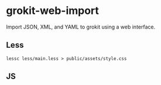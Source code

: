 # grokit-web-import
Import JSON, XML, and YAML to grokit using a web interface.

## Less

```
lessc less/main.less > public/assets/style.css
```

## JS
